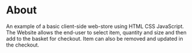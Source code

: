 # About

An example of a basic client-side web-store using HTML CSS JavaScript. 
The Website allows the end-user to select item, quantity and size and then add to the basket for checkout.
Item can also be removed and updated in the checkout.
